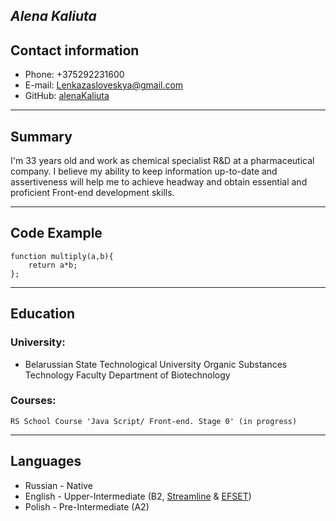 ***Alena Kaliuta***
---
## Contact information
* Phone: +375292231600
* E-mail: Lenkazasloveskya@gmail.com
* GitHub: [alenaKaliuta](https://github.com/alenaKaluta)
___
## Summary
I'm 33 years old and work as chemical specialist R&D at a pharmaceutical company. I believe my ability to
keep information up-to-date and assertiveness will help me to achieve headway and obtain essential and proficient Front-end development skills.
___
## Code Example
```
function multiply(a,b){
    return a*b;
};
```
***
## Education
### University: 
* Belarussian State Technological University
Organic Substances Technology Faculty
    Department of Biotechnology
### Courses: 
    RS School Course 'Java Script/ Front-end. Stage 0' (in progress)
***
## Languages
- Russian - Native
- English - Upper-Intermediate (B2, [Streamline](https://str.by/?utm_source=google&utm_medium=cpc&utm_campaign=all_all_all_all_google_cpc_poisk_all_by_str&gclid=CjwKCAiAxreqBhAxEiwAfGfndLk-5TQDxnb_TAP9MhN9LO5MKSlrlgB6vGGs9OwU4M-J2GTvwiFDDxoCmf0QAvD_BwE) & [EFSET](https://www.efset.org/ru/quick-check/))
- Polish - Pre-Intermediate (A2)